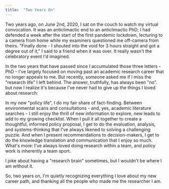 ```yaml
---
title:  "Two Years On"
---
```


Two years ago, on June 2nd, 2020, I sat on the couch to watch my virtual convocation. It was an anticlimactic end to an anticlimactic PhD; I had defended a week after the start of the first pandemic lockdown, lecturing to a camera from home while my examiners questioned me off-camera from theirs. "Finally done - I shouted into the void for 3 hours straight and got a degree out of it," I said to a friend when it was over. It really wasn't the celebratory event I'd imagined.

In the two years that have passed since I accumulated those three letters - PhD - I've largely focused on moving past an academic research career that no longer appeals to me. But recently, someone asked me if I miss the "research life" I left behind. The answer, truthfully, has always been "no". but now I realize it's because I've never had to give up the things I loved about research:

In my new "policy life", I do my fair share of fact-finding. Between environmental scans and consultations - and, yes, academic literature searches - I still enjoy the thrill of new information to explore, new leads to add to my growing checklist. When I pull it all together to create a thoughtful, informed policy proposal, I get to do the evaluation, analysis, and systems-thinking that I've always likened to solving a challenging puzzle. And when I present recommendations to decision-makers, I get to do the knowledge translation and communication that I enjoy so much. What's more: I've always loved doing research within a team, and policy work is inherently a team sport.

I joke about having a "research brain" sometimes, but I wouldn't be where I am without it.

So, two years on, I'm quietly recognizing everything I love about my new career path, and thanking all the people who made me the researcher I am.
